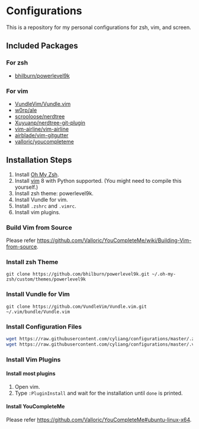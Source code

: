 # Configurations
This is a repository for my personal configurations for zsh, vim, and screen.

## Included Packages
### For zsh
- [bhilburn/powerlevel9k](//github.com/bhilburn/powerlevel9k)

### For vim
- [VundleVim/Vundle.vim](//github.com/VundleVim/Vundle.vim)
- [w0rp/ale](//github.com/w0rp/ale)
- [scrooloose/nerdtree](//github.com/scrooloose/nerdtree)
- [Xuyuanp/nerdtree-git-plugin](//github.com/Xuyuanp/nerdtree-git-plugin)
- [vim-airline/vim-airline](//github.com/vim-airline/vim-airline)
- [airblade/vim-gitgutter](//github.com/airblade/vim-gitgutter)
- [valloric/youcompleteme](//github.com/valloric/youcompleteme)

## Installation Steps
1. Install [Oh My Zsh][oh-my-zsh].
2. Install [vim][] 8 with Python supported. (You might need to compile this yourself.)
3. Install zsh theme: powerlevel9k.
4. Install Vundle for vim.
5. Install `.zshrc` and `.vimrc`.
6. Install vim plugins.

### Build Vim from Source
Please refer https://github.com/Valloric/YouCompleteMe/wiki/Building-Vim-from-source.

### Install zsh Theme
```
git clone https://github.com/bhilburn/powerlevel9k.git ~/.oh-my-zsh/custom/themes/powerlevel9k
```

### Install Vundle for Vim
```
git clone https://github.com/VundleVim/Vundle.vim.git ~/.vim/bundle/Vundle.vim
```

### Install Configuration Files
```sh
wget https://raw.githubusercontent.com/cyliang/configurations/master/.zshrc -O ~/.zshrc
wget https://raw.githubusercontent.com/cyliang/configurations/master/.vimrc -O ~/.vimrc
```

### Install Vim Plugins
#### Install most plugins
1. Open vim.
2. Type `:PluginInstall` and wait for the installation until `done` is printed.

#### Install YouCompleteMe
Please refer https://github.com/Valloric/YouCompleteMe#ubuntu-linux-x64.


[oh-my-zsh]: http://ohmyz.sh/
[vim]: https://github.com/vim/vim

